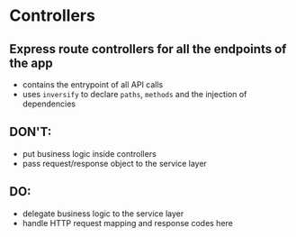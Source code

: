 # Controllers

## Express route controllers for all the endpoints of the app

- contains the entrypoint of all API calls
- uses `inversify` to declare `paths`, `methods` and the injection of dependencies

## DON'T:

- put business logic inside controllers
- pass request/response object to the service layer

## DO:

- delegate business logic to the service layer
- handle HTTP request mapping and response codes here
